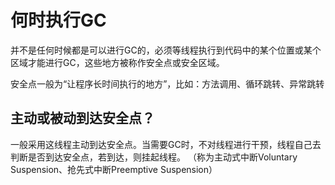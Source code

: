 # 何时执行GC
并不是任何时候都是可以进行GC的，必须等线程执行到代码中的某个位置或某个区域才能进行GC，这些地方被称作安全点或安全区域。

安全点一般为“让程序长时间执行的地方”，比如：方法调用、循环跳转、异常跳转

## 主动或被动到达安全点？
一般采用这线程主动到达安全点。当需要GC时，不对线程进行干预，线程自己去判断是否到达安全点，若到达，则挂起线程。
（称为主动式中断Voluntary Suspension、抢先式中断Preemptive Suspension）